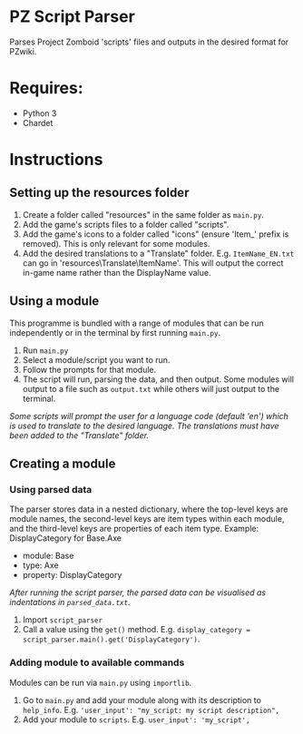 # PZ Script Parser
Parses Project Zomboid 'scripts' files and outputs in the desired format for PZwiki.

# Requires:
* Python 3
* Chardet

# Instructions
## Setting up the resources folder
1. Create a folder called "resources" in the same folder as `main.py`. 
2. Add the game's scripts files to a folder called "scripts".
3. Add the game's icons to a folder called "icons" (ensure 'Item_' prefix is removed). This is only relevant for some modules.
4. Add the desired translations to a "Translate" folder. E.g. `ItemName_EN.txt` can go in 'resources\Translate\ItemName'. This will output the correct in-game name rather than the DisplayName value.

## Using a module
This programme is bundled with a range of modules that can be run independently or in the terminal by first running `main.py`.
1. Run `main.py`
2. Select a module/script you want to run.
3. Follow the prompts for that module.
4. The script will run, parsing the data, and then output. Some modules will output to a file such as `output.txt` while others will just output to the terminal.

_Some scripts will prompt the user for a language code (default 'en') which is used to translate to the desired language. The translations must have been added to the "Translate" folder._

## Creating a module

### Using parsed data
The parser stores data in a nested dictionary, where the top-level keys are module names, the second-level keys are item types within each module, and the third-level keys are properties of each item type.
Example: DisplayCategory for Base.Axe
* module: Base
* type: Axe
* property: DisplayCategory

_After running the script parser, the parsed data can be visualised as indentations in `parsed_data.txt`._
1. Import `script_parser`
2. Call a value using the `get()` method. E.g. `display_category = script_parser.main().get('DisplayCategory')`.

### Adding module to available commands
Modules can be run via `main.py` using `importlib`. 
1. Go to `main.py` and add your module along with its description to `help_info`.
	E.g. `'user_input': "my_script: my script description",`
2. Add your module to `scripts`.
	E.g. `user_input': 'my_script',`
